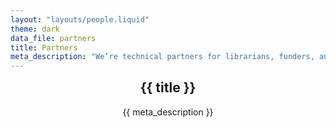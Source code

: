 ```yaml
---
layout: "layouts/people.liquid"
theme: dark
data_file: partners
title: Partners
meta_description: "We’re technical partners for librarians, funders, and open advocates. They inspire and guide what we do, and working in deep collaboration we do our best work. If you’d like to partner with us <a href='mailto:joe@oa.works' target='_blank' rel='noopener'>get in touch</a> with a problem you'd like to take on."
---
```


<section class="section section--half">
  <div class="row">
    <header class="col col--1of3" data-aos="fade-up">
      <h1 style="margin-top: var(--space-sm);">{{ title }}</h1>
      <p>{{ meta_description }}</p>
    </header>
  </div>
</section>
